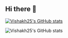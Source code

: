 ## Hi there 👋

[![Vishakh25's GitHub stats](https://github-readme-stats.vercel.app/api?username=Vishakh25)](https://github.com/Vishakh25/github-readme-stats)

![Vishakh25's GitHub stats](https://github-readme-stats.vercel.app/api?username=Vishakh25&hide=contribs,prs)
